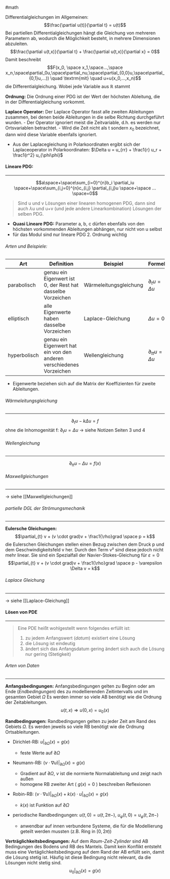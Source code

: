 #math

Differentialgleichungen im Allgemeinen:
$$\frac{\partial u(t)}{\partial t} = u(t)$$
Bei partiellen Differentialgleichungen hängt die Gleichung von mehreren Parametern ab, wodurch die Möglichkeit besteht, in mehrere Dimensionen abzuleiten.
$$\frac{\partial u(t,x)}{\partial t} + \frac{\partial u(t,x)}{\partial x} = 0$$
Damit beschreibt 
$$F(x_0, \space x_1,\space...,\space x_n,\space\partial_0u,\space\partial_nu,\space\partial_{0,0}u,\space\partial_{0,1}u,...)) \quad \textrm{mit} \quad u=u(x_0,...,x_n)$$
die Differentialgleichung. Wobei jede Variable aus $\mathbb{R}$ stammt


**Ordnung:**
	Die Ordnung einer PDG ist der Wert der höchsten Ableitung, die in der Differentialgleichung vorkommt.

**Laplace Operator:**
	Der Laplace Operator fasst alle zweiten Ableitungen zusammen, bei denen beide Ableitungen in die selbe Richtung durchgeführt wurden.
	- Der Operator ignoriert meist die Zeitvariable, d.h. es werden nur Ortsvariablen betrachtet.
	- Wird die Zeit nicht als t sondern $x_0$ bezeichnet, dann wird diese Variable ebenfalls ignoriert.
- Aus der Laplacegleichung in Polarkoordinaten ergibt sich der Laplaceoperator in Polarkoordinaten: $\Delta u = u_{rr} + \frac1{r} u_r + \frac1{r^2} u_{\phi\phi}$


#### Lineare PDG:
***
$$a\space+\space\sum_{i=0}^{n}b_i \partial_iu \space+\space\sum_{i,j=0}^{n}c_{i,j} \partial_{i,j}u \space+\space ... \space=0$$
>Sind u und v Lösungen einer linearen homogenen PDG, dann sind auch $\lambda$u und u+v (und jede andere Linearkombination) Lösungen der selben PDG.

 - **Quasi Lineare PDG:** Parameter a, b, c dürfen ebenfalls von den höchsten vorkommenden Ableitungen abhängen, nur nicht von u selbst
 - für das Modul sind nur lineare PDG 2. Ordnung wichtig

###### Arten und Beispiele:

|Art|Definition|Beispiel|Formel|
|---|---|---|---|
|parabolisch|genau ein Eigenwert ist 0, der Rest hat dasselbe Vorzeichen|Wärmeleitungsgleichung|$\partial_tu = \Delta u$|
|elliptisch|alle Eigenwerte haben dasselbe Vorzeichen|Laplace-Gleichung|$\Delta u = 0$|
|hyperbolisch|genau ein Eigenwert hat ein von den anderen verschiedenes Vorzeichen|Wellengleichung|$\partial_{tt}u = \Delta u$|
- Eigenwerte beziehen sich auf die Matrix der Koeffizienten für zweite Ableitungen.

###### Wärmeleitungsgleichung
***
$$\partial_t u - k\Delta u = f$$
ohne die Inhomogenität f: $\partial_t u = \Delta u$ 
-> siehe Notizen Seiten 3 und 4

###### Wellengleichung
***
$$\partial_{tt} u -\Delta u = f(x)$$
###### Maxwellgleichungen
***
-> siehe [[Maxwellgleichungen]]

###### partielle DGL der Strömungsmechanik
***
**Eulersche Gleichungen:** 
$$\partial_{t} v + (v \cdot grad)v + \frac1{\rho}grad \space p = k$$
die Eulerschen Gleichungen stellen einen Bezug zwischen dem Druck p und dem Geschwindigkeitsfeld v her. Durch den Term v² sind diese jedoch nicht mehr linear. Sie sind ein Spezialfall der Navier-Stokes-Gleichung für $\varepsilon = 0$
$$\partial_{t} v + (v \cdot grad)v + \frac1{\rho}grad \space p - \varepsilon \Delta v = k$$

###### Laplace Gleichung
***
-> siehe [[Laplace-Gleichung]]


#### Lösen von PDE
***
>Eine PDE heißt wohlgestellt wenn folgendes erfüllt ist:
>1. zu jedem Anfangswert (*datum*) existiert eine Lösung
>2. die Lösung ist eindeutig
>3. ändert sich das Anfangsdatum gering ändert sich auch die Lösung nur gering (Stetigkeit)

###### Arten von Daten
***
**Anfangsbedingungen:**
	Anfangsbedingungen gelten zu Beginn oder am Ende (*Endbedingungen*) des zu modellierenden Zeitintervalls und im gesamten Gebiet $\Omega$ 
	Es werden immer so viele AB benötigt wie die Ordnung der Zeitableitungen.
$$u(t,x) \Rightarrow u(0,x) = u_0(x)$$

**Randbedingungen:**
	Randbedingungen gelten zu jeder Zeit am Rand des Gebiets $\Omega$. Es werden jeweils so viele RB benötigt wie die Ordnung Ortsableitungen.

- Dirichlet-RB:      $u|_{\partial \Omega}(x) = g(x)$ 
	- feste Werte auf $\partial \Omega$ 

- Neumann-RB:   $(\nu\cdot\nabla u)|_{\partial \Omega}(x) = g(x)$
	- Gradient auf $\partial \Omega$, $\nu$ ist die normierte Normalableitung und zeigt nach außen
	- homogene RB zweiter Art ( $g(x) = 0$ ) beschreiben Reflexionen

- Robin-RB:          $(\nu\cdot\nabla u)|_{\partial \Omega}(x) + k(x) \cdot u|_{\partial \Omega}(x)= g(x)$
	- $k(x)$ ist Funktion auf $\partial \Omega$ 

- periodische Randbedingungen:   $u(t,0) = u(t,2\pi-)$, $u_\varphi(t,0) = u_\varphi(t,2\pi-)$
	- anwendbar auf innen verbundene Systeme, die für die Modellierung geteilt werden mussten (z.B. Ring in $[0,2\pi)$)

**Verträglichkeitsbedingungen:**
	Auf dem *Raum-Zeit-Zylinder* sind AB Bedingungen des Bodens und RB des Mantels. Damit kein Konflikt entsteht muss eine Vertäglichkeitsbedingung auf dem Rand der AB erfüllt sein, damit die Lösung stetig ist. Häufig ist diese Bedingung nicht relevant, da die Lösungen nicht stetig sind.
$$u_0|_{\partial \Omega}(x)= g(x)$$

